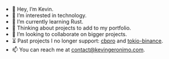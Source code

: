 - 👋 Hey, I’m Kevin.
- 👀 I’m interested in technology.
- 🌱 I’m currently learning Rust.
- 🌱 Thinking about projects to add to my portfolio.
- 💞️ I’m looking to collaborate on bigger projects.
- ⏳ Past projects I no longer support: [cbpro](https://crates.io/crates/cbpro) and [tokio-binance](https://crates.io/crates/tokio-binance).
- 📫 You can reach me at contact@kevingeronimo.com.


<!---
kevingeronimo/kevingeronimo is a ✨ special ✨ repository because its `README.md` (this file) appears on your GitHub profile.
You can click the Preview link to take a look at your changes.
--->
